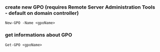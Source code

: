 ### create new GPO (requires Remote Server Administration Tools - default on domain controller)
```
New-GPO -Name <gpoName>
```

### get informations about GPO
```
Get-GPO <gpoName>
```

